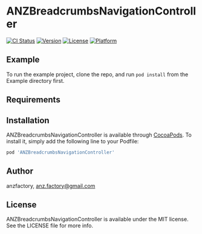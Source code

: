 # ANZBreadcrumbsNavigationController

[![CI Status](http://img.shields.io/travis/anzfactory/ANZBreadcrumbsNavigationController.svg?style=flat)](https://travis-ci.org/anzfactory/ANZBreadcrumbsNavigationController)
[![Version](https://img.shields.io/cocoapods/v/ANZBreadcrumbsNavigationController.svg?style=flat)](http://cocoapods.org/pods/ANZBreadcrumbsNavigationController)
[![License](https://img.shields.io/cocoapods/l/ANZBreadcrumbsNavigationController.svg?style=flat)](http://cocoapods.org/pods/ANZBreadcrumbsNavigationController)
[![Platform](https://img.shields.io/cocoapods/p/ANZBreadcrumbsNavigationController.svg?style=flat)](http://cocoapods.org/pods/ANZBreadcrumbsNavigationController)

## Example

To run the example project, clone the repo, and run `pod install` from the Example directory first.

## Requirements

## Installation

ANZBreadcrumbsNavigationController is available through [CocoaPods](http://cocoapods.org). To install
it, simply add the following line to your Podfile:

```ruby
pod 'ANZBreadcrumbsNavigationController'
```

## Author

anzfactory, anz.factory@gmail.com

## License

ANZBreadcrumbsNavigationController is available under the MIT license. See the LICENSE file for more info.
